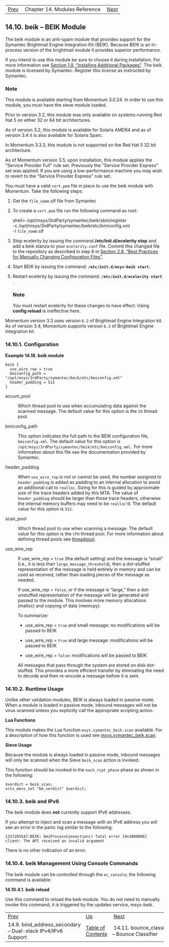 |     |     |     |
| --- | --- | --- |
| [Prev](modules.bind_address_secondary)  | Chapter 14. Modules Reference |  [Next](modules.bounce_classifier.php) |

## 14.10. beik – BEIK Module

<a class="indexterm" name="idp18003632"></a>

The beik module is an anti-spam module that provides support for the Symantec Brightmail Engine Integration Kit (BEIK). Because BEIK is an in-process version of the brightmail module it provides superior performance.

If you intend to use this module be sure to choose it during installation. For more information see [Section 1.9, “Installing Additional Packages”](install.additional.packages "1.9. Installing Additional Packages"). The beik module is licensed by Symantec. Register this license as instructed by Symantec.

### Note

This module is available starting from Momentum 3.0.24\. In order to use this module, you must have the sieve module loaded.

Prior to version 3.2, this module was only available on systems running Red Hat 5 on either 32 or 64 bit architectures.

As of version 3.2, this module is available for Solaris AMD64 and as of version 3.4 it is also available for Solaris Sparc.

In Momentum 3.3.3, this module is not supported on the Red Hat 5 32 bit architecture.

As of Momentum version 3.5, upon installation, this module applies the "Service Provider Full" rule set. Previously the "Service Provider Express" set was applied. If you are using a low-performance machine you may wish to revert to the "Service Provider Express" rule set.

You must have a valid `cert.pem` file in place to use the beik module with Momentum. Take the following steps:

1.  Get the *`file_name`*.slf file from Symantec

2.  To create a `cert.pem` file run the following command as root:

    shell> /opt/msys/3rdParty/symantec/beik/sbin/register        \
              -c /opt/msys/3rdParty/symantec/beik/etc/bmiconfig.xml \
              -l *`file_name`*.slf
3.  Stop ecelerity by issuing the command **/etc/init.d/ecelerity stop**      and add a beik stanza to your `ecelerity.conf` file. Commit this changed file to the repository as described in step 8 in [Section 2.8, “Best Practices for Manually Changing Configuration Files”](conf.manual.changes "2.8. Best Practices for Manually Changing Configuration Files").

4.  Start BEIK by issuing the command: **`/etc/init.d/msys-beik start.`**

5.  Restart ecelerity by issuing the command: **`/etc/init.d/ecelerity start`**       .

    ### Note

    You must restart ecelerity for these changes to have effect. Using **config reload**        is ineffective here.

Momentum version 3.3 uses version `6.2` of Brightmail Engine Integration kit. As of version 3.4, Momentum supports version `6.3` of Brightmail Engine Integration kit.

### 14.10.1. Configuration

<a name="idp18026528"></a>

**Example 14.18. beik module**

```
beik {
  use_wire_rep = true
  bmiconfig_path = "/opt/msys/3rdParty/symantec/beik/etc/bmiconfig.xml"
  header_padding = 512
}
```

<dl className="variablelist">

<dt>accum_pool</dt>

<dd>

Which thread pool to use when accumulating data against the scanned message. The default value for this option is the `IO` thread pool.

</dd>

<dt>bmiconfig_path</dt>

<dd>

This option indicates the full path to the BEIK configuration file, `bmiconfig.xml`. The default value for this option is `/opt/msys/3rdParty/symantec/beik/etc/bmiconfig.xml.` For more information about this file see the documentation provided by Symantec.

</dd>

<dt>header_padding</dt>

<dd>

When `use_wire_rep` is not or cannot be used, the number assigned to `header_padding` is added as padding to an internal allocation to avoid an additional call to `realloc`. Sizing for this is guided by approximate size of the trace headers added by *this* MTA. The value of `header_padding` should be larger than those trace headers, otherwise the internal memory buffers may need to be `realloc`'d. The default value for this option is `512`.

</dd>

<dt>scan_pool</dt>

<dd>

Which thread pool to use when scanning a message. The default value for this option is the `CPU` thread pool. For more information about defining thread pools see [threadpool](conf.ref.threadpool "threadpool").

</dd>

<dt>use_wire_rep</dt>

<dd>

If use_wire_rep = `true` (the default setting) and the message is “small” (i.e., it is less than `large_message_threshold`), then a dot-stuffed representation of the message is held entirely in memory and can be used as received, rather than loading pieces of the message as needed.

If use_wire_rep = `false`, or if the message is “large,” then a dot-unstuffed representation of the message will be generated and passed to the module. This involves more memory allocations (malloc) and copying of data (memcpy).

To summarize:

*   use_wire_rep = `true` and small message: no modifications will be passed to BEIK

*   use_wire_rep = `true` and large message: modifications will be passed to BEIK

*   use_wire_rep = `false`: modifications will be passed to BEIK

All messages that pass through the system are stored on disk dot-stuffed. This provides a more efficient transfer by eliminating the need to decode and then re-encode a message before it is sent.

</dd>

</dl>

### 14.10.2. Runtime Usage

Unlike other validation modules, BEIK is always loaded in passive mode. When a module is loaded in passive mode, inbound messages will not be virus scanned unless you explicitly call the appropriate scripting action.

**Lua Functions**

This module makes the Lua function `msys.symantec_beik.scan` available. For a description of how this function is used see [msys.symantec_beik.scan](lua.ref.msys.symantec_beik.scan "msys.symantec_beik.scan").

**Sieve Usage**

Because the module is always loaded in passive mode, inbound messages will only be scanned when the Sieve `beik_scan` action is invoked.

This function should be invoked in the `each_rcpt_phase` phase as shown in the following:

```
$verdict = beik_scan;
vctx_mess_set "bm_verdict" $verdict;
```

### 14.10.3. beik and IPv6

The beik module does **not** currently support IPv6 addresses.

If you attempt to inject and scan a message with an IPv6 address you will see an error in the panic log similar to the following:

`1337205547:BEIK: bmiProcessConnection() fatal error [0x3000006] client: The API received an invalid argument`

There is no other indication of an error.

### 14.10.4. beik Management Using Console Commands

The beik module can be controlled through the `ec_console`; the following command is available:

**14.10.4.1. beik reload**

Use this command to reload the beik module. You do not need to manually invoke this command; it is triggered by the updates service, msys-beik.

|     |     |     |
| --- | --- | --- |
| [Prev](modules.bind_address_secondary)  | [Up](modules.php) |  [Next](modules.bounce_classifier.php) |
| 14.9. bind_address_secondary – Dual-stack IPv4/IPv6 Support  | [Table of Contents](index) |  14.11. bounce_classifier – Bounce Classifier |
